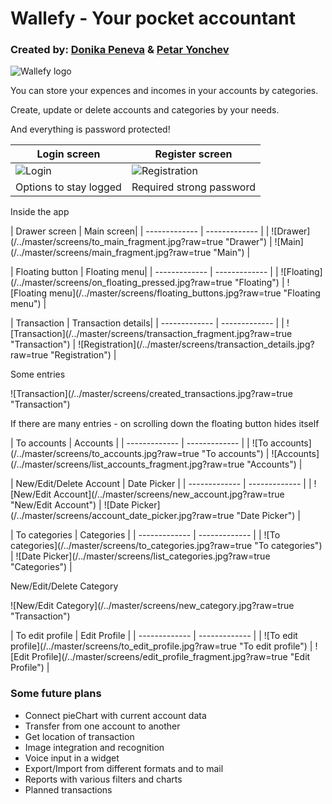 # Wallefy - Your pocket accountant

### Created by: [Donika Peneva](https://github.com/donyka) & [Petar Yonchev](https://github.com/petkata)

![Wallefy logo](/../master/screens/main.png?raw=true "Wallefy logo")

<p>You can store your expences and incomes in your accounts by categories.</p>
<p>Create, update or delete accounts and categories by your needs.</p>
<p>And everything is password protected!</p>

| Login screen  | Register screen|
| ------------- | ------------- |
| ![Login](/../master/screens/login_fragment.jpg?raw=true "Login")   |  ![Registration](/../master/screens/registration.jpg?raw=true "Registration")  |
| Options to stay logged |  Required strong password |

<p>Inside the app</p>
| Drawer screen  | Main screen|
| ------------- | ------------- |
| ![Drawer](/../master/screens/to_main_fragment.jpg?raw=true "Drawer")   |  ![Main](/../master/screens/main_fragment.jpg?raw=true "Main")  |

<p></p>
| Floating button  | Floating menu|
| ------------- | ------------- |
| ![Floating](/../master/screens/on_floating_pressed.jpg?raw=true "Floating")   |  ![Floating menu](/../master/screens/floating_buttons.jpg?raw=true "Floating menu")  |

<p></p>
| Transaction  | Transaction details|
| ------------- | ------------- |
| ![Transaction](/../master/screens/transaction_fragment.jpg?raw=true "Transaction")   |  ![Registration](/../master/screens/transaction_details.jpg?raw=true "Registration")  |

<p>Some entries</p>
![Transaction](/../master/screens/created_transactions.jpg?raw=true "Transaction")  
<p>If there are many entries - on scrolling down the floating button hides itself</p>

<p></p>
| To accounts  | Accounts |
| ------------- | ------------- |
| ![To accounts](/../master/screens/to_accounts.jpg?raw=true "To accounts")   |  ![Accounts](/../master/screens/list_accounts_fragment.jpg?raw=true "Accounts")  | 

<p></p>
| New/Edit/Delete Account  | Date Picker |
| ------------- | ------------- |
| ![New/Edit Account](/../master/screens/new_account.jpg?raw=true "New/Edit Account")   |  ![Date Picker](/../master/screens/account_date_picker.jpg?raw=true "Date Picker")  | 

<p></p>
| To categories  | Categories |
| ------------- | ------------- |
| ![To categories](/../master/screens/to_categories.jpg?raw=true "To categories")   |  ![Date Picker](/../master/screens/list_categories.jpg?raw=true "Categories")  | 

<p> New/Edit/Delete Category  </p>
![New/Edit Category](/../master/screens/new_category.jpg?raw=true "Transaction") 

<p></p>
| To edit profile  | Edit Profile |
| ------------- | ------------- |
| ![To edit profile](/../master/screens/to_edit_profile.jpg?raw=true "To edit profile")   |  ![Edit Profile](/../master/screens/edit_profile_fragment.jpg?raw=true "Edit Profile")  | 

### Some future plans
 - Connect pieChart with current account data
 - Transfer from one account to another
 - Get location of transaction 
 - Image integration and recognition
 - Voice input in a widget
 - Export/Import from different formats and to mail
 - Reports with various filters and charts
 - Planned transactions 



